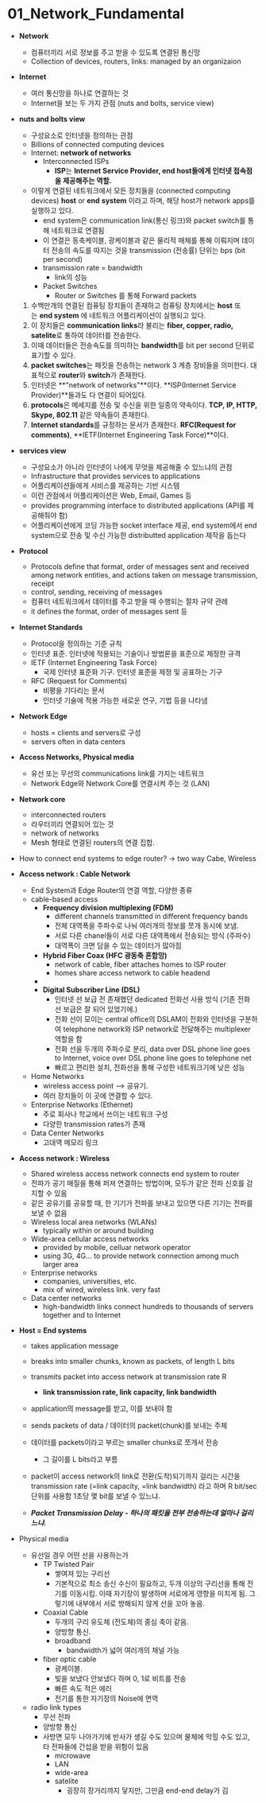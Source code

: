 # 01_Network_Fundamental

- **Network**
    - 컴퓨터끼리 서로 정보를 주고 받을 수 있도록 연결된 통신망
    - Collection of devices, routers, links: managed by an organizaion
- **Internet**
    - 여러 통신망을 하나로 연결하는 것
    - Internet을 보는 두 가지 관점 (nuts and bolts, service view)
- **nuts and bolts view**
    - 구성요소로 인터넷을 정의하는 관점
    - Billions of connected computing devices
    - Internet: **network of networks**
        - Interconnected ISPs
            - **ISP**는 **Internet Service Provider, end host들에게 인터넷 접속점을 제공해주는 역할.**
    - 이렇게 연결된 네트워크에서 모든 장치들을 (connected computing devices) **host** or **end** **system** 이라고 하며, 해당 host가 network apps를 실행하고 있다.
        - end system은 communication link(통신 링크)와 packet switch를 통해 네트워크로 연결됨
        - 이 연결은 동축케이블, 광케이블과 같은 물리적 매체를 통해 이뤄지며 데이터 전송의 속도를 따지는 것을 transmission (전송률) 단위는 bps (bit per second)
        - transmission rate = bandwidth
            - link의 성능
        - Packet Switches
            - Router or Switches 를 통해 Forward packets
    1. 수백만개의 연결된 컴퓨팅 장치들이 존재하고 컴퓨팅 장치에서는 **host** 또는 **end system** 에 네트워크 어플리케이션이 실행되고 있다.
    2. 이 장치들은 **communication links**라 불리는 **fiber, copper, radio, satelite**로 통하여 데이터를 전송한다.
    3. 이때 데이터들은 전송속도를 의미하는 **bandwidth**를 bit per second 단위로 표기할 수 있다.
    4. **packet switches**는 패킷을 전송하는 network 3 계층 장비들을 의미한다. 대표적으로 **router**와 **switch**가 존재한다.
    5. 인터넷은 **"network of networks"**이다. **ISP(Internet Service Provider)**들과도 다 연결이 되어있다.
    6. **protocols**은 메세지를 전송 및 수신을 위한 일종의 약속이다. **TCP, IP, HTTP, Skype, 802.11** 같은 약속들이 존재한다.
    7. **Internet standards**를 규정하는 문서가 존재한다. **RFC(Request for comments)**, **IETF(Internet Engineering Task Force)**이다.
- **services view**
    - 구성요소가 아니라 인터넷이 나에게 무엇을 제공해줄 수 있느냐의 관점
    - Infrastructure that provides services to applications
    - 어플리케이션들에게 서비스를 제공하는 기반 시스템
    - 이런 관점에서 어플리케이션은 Web, Email, Games 등
    - provides programming interface to distributed applications (API를 제공해줘야 함)
    - 어플리케이션에게 코딩 가능한 socket interface 제공, end system에서 end system으로 전송 및 수신 가능한 distributted application 제작을 돕는다
- **Protocol**
    - Protocols define that format, order of messages sent and received among network entities, and actions taken on message transmission, receipt
    - control, sending, receiving of messages
    - 컴퓨터 네트워크에서 데이터를 주고 받을 때 수행되는 절차 규약 관례
    - it defines the format, order of messages sent 등
    
    
- **Internet Standards**
    - Protocol을 정의하는 기준 규칙
    - 인터넷 표준. 인터넷에 적용되는 기술이나 방법론을 표준으로 제정한 규격
    - IETF (Internet Engineering Task Force)
        - 국제 인터넷 표준화 기구. 인터넷 표준을 제정 및 공표하는 기구
    - RFC (Request for Comments)
        - 비평을 기다리는 문서
        - 인터넷 기술에 적용 가능한 새로운 연구, 기법 등을 나타냄

- **Network Edge**
    - hosts = clients and servers로 구성
    - servers often in data centers
    
    
- **Access Networks, Physical media**
    - 유선 또는 무선의 communications link를 가지는 네트워크
    - Network Edge와 Network Core를 연결시켜 주는 것 (LAN)
    
    
- **Network core**
    - interconnected routers
    - 라우터끼리 연결되어 있는 것
    - network of networks
    - Mesh 형태로 연결된 routers의 연결 집합.
    
    
- How to connect end systems to edge router? → two way Cabe, Wireless
- **Access network : Cable Network**
    - End System과 Edge Router의 연결 역할, 다양한 종류
    - cable-based access
        - **Frequency division multiplexing (FDM)**
            - different channels transmitted in different frequency bands
            - 전체 대역폭을 주파수로 나눠 여러개의 정보를 쪼개 동시에 보냄.
            - 서로 다른 chanel들이 서로 다른 대역폭에서 전송되는 방식 (주파수)
            - 대역폭이 크면 담을 수 있는 데이터가 많아짐
        - **Hybrid Fiber Coax (HFC 광동축 혼합망)**
            - network of cable, fiber attaches homes to ISP router
            - homes share access network to cable headend
        - 
        - **Digital Subscriber Line (DSL)**
            - 인터넷 선 보급 전 존재했던 dedicated 전화선 사용 방식 (기존 전화 선 보급은 잘 되어 있었기에.)
            - 전화 선이 모이는 central office의 DSLAM이 전화와 인터넷을 구분하여 telephone network와 ISP network로 전달해주는 multiplexer 역할을 함
            - 전화 선을 두개의 주파수로 분리, data over DSL phone line goes to Internet, voice over DSL phone line goes to telephone net
            - 빠르고 편리한 설치, 전화선을 통해 구성한 네트워크기에 낮은 성능
    - Home Networks
        - wireless access point —> 공유기.
        - 여러 장치들이 이 곳에 연결할 수 있다.
    - Enterprise Networks (Ethernet)
        - 주로 회사나 학교에서 쓰이는 네트워크 구성
        - 다양한 transmission rates가 존재
    - Data Center Networks
        - 고대역 메모리 링크
- **Access network : Wireless**
    - Shared wireless access network connects end system to router
    - 전파가 공기 매질을 통해 퍼져 연결하는 방법이며, 모두가 같은 전파 신호를 감지할 수 있음
    - 같은 공유기를 공유할 때, 한 기기가 전파를 보내고 있으면 다른 기기는 전파를 보낼 수 없음
    - Wireless local area networks (WLANs)
        - typically within or around building
    - Wide-area cellular access networks
        - provided by mobile, celluar network operator
        - using 3G, 4G… to provide network connection among much larger area
    - Enterprise networks
        - companies, universities, etc.
        - mix of wired, wireless link. very fast
    - Data center networks
        - high-bandwidth links connect hundreds to thousands of servers together and to Internet

- **Host = End systems**
    - takes application message
    - breaks into smaller chunks, known as packets, of length L bits
    - transmits packet into access network at transmission rate R
        - **link transmission rate, link capacity, link bandwidth**
    - application의 message를 받고, 이를 보내야 함
    - sends packets of data / 데이터의 packet(chunk)를 보내는 주체
    - 데이터를 packets이라고 부르는 smaller chunks로 쪼개서 전송
        - 그 길이를 L bits라고 부름
    - packet이 access network의 link로 전환(도착)되기까지 걸리는 시간을 transmission rate (=link capacity, =link bandwidth) 라고 하며 R bit/sec 단위를 사용함 1초당 몇 bit를 보낼 수 있느냐.
    
    
    - ***Packet Transmission Delay - 하나의 패킷을 전부 전송하는데 얼마나 걸리느냐.***

- Physical media
    - 유선일 경우 어떤 선을 사용하는가
        - TP Twisted Pair
            - 쌓여져 있는 구리선
            - 기본적으로 최소 송신 수신이 필요하고, 두개 이상의 구리선을 통해 전기를 이동시킴. 이때 자기장이 발생하며 서로에게 영향을 미치게 됨. 그렇기에 내부에서 서로 방해되지 않게 선을 꼬아 놓음.
        - Coaxial Cable
            - 두개의 구리 유도체 (전도체)의 중심 축이 같음.
            - 양방향 통신.
            - broadband
                - bandwidth가 넓어 여러개의 채널 가능
        - fiber optic cable
            - 광케이블.
            - 빛을 보냈다 안보냈다 하며 0, 1로 비트를 전송
            - 빠른 속도 적은 에러
            - 전기를 통한 자기장의 Noise에 면역
    - radio link types
        - 무선 전파
        - 양방향 통신
        - 사방면 모두 나아가기에 반사가 생길 수도 있으며 물체에 막힐 수도 있고, 타 전파들에 간섭을 받을 위험이 있음
            - microwave
            - LAN
            - wide-area
            - satelite
                - 굉장히 장거리까지 닿지만, 그만큼 end-end delay가 김
